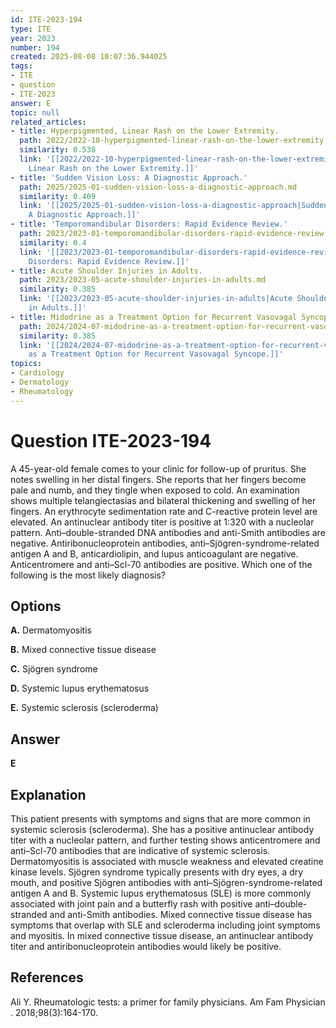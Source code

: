 ```yaml
---
id: ITE-2023-194
type: ITE
year: 2023
number: 194
created: 2025-08-08 10:07:36.944025
tags:
- ITE
- question
- ITE-2023
answer: E
topic: null
related_articles:
- title: Hyperpigmented, Linear Rash on the Lower Extremity.
  path: 2022/2022-10-hyperpigmented-linear-rash-on-the-lower-extremity.md
  similarity: 0.538
  link: '[[2022/2022-10-hyperpigmented-linear-rash-on-the-lower-extremity|Hyperpigmented,
    Linear Rash on the Lower Extremity.]]'
- title: 'Sudden Vision Loss: A Diagnostic Approach.'
  path: 2025/2025-01-sudden-vision-loss-a-diagnostic-approach.md
  similarity: 0.409
  link: '[[2025/2025-01-sudden-vision-loss-a-diagnostic-approach|Sudden Vision Loss:
    A Diagnostic Approach.]]'
- title: 'Temporomandibular Disorders: Rapid Evidence Review.'
  path: 2023/2023-01-temporomandibular-disorders-rapid-evidence-review.md
  similarity: 0.4
  link: '[[2023/2023-01-temporomandibular-disorders-rapid-evidence-review|Temporomandibular
    Disorders: Rapid Evidence Review.]]'
- title: Acute Shoulder Injuries in Adults.
  path: 2023/2023-05-acute-shoulder-injuries-in-adults.md
  similarity: 0.385
  link: '[[2023/2023-05-acute-shoulder-injuries-in-adults|Acute Shoulder Injuries
    in Adults.]]'
- title: Midodrine as a Treatment Option for Recurrent Vasovagal Syncope.
  path: 2024/2024-07-midodrine-as-a-treatment-option-for-recurrent-vasovagal-sync.md
  similarity: 0.385
  link: '[[2024/2024-07-midodrine-as-a-treatment-option-for-recurrent-vasovagal-sync|Midodrine
    as a Treatment Option for Recurrent Vasovagal Syncope.]]'
topics:
- Cardiology
- Dermatology
- Rheumatology
---
```


# Question ITE-2023-194

A 45-year-old female comes to your clinic for follow-up of pruritus. She notes swelling in her distal fingers. She reports that her fingers become pale and numb, and they tingle when exposed to cold. An examination shows multiple telangiectasias and bilateral thickening and swelling of her fingers. An erythrocyte sedimentation rate and C-reactive protein level are elevated. An antinuclear antibody titer is positive at 1:320 with a nucleolar pattern. Anti–double-stranded DNA antibodies and anti-Smith antibodies are negative. Antiribonucleoprotein antibodies, anti–Sjögren-syndrome-related antigen A and B, anticardiolipin, and lupus anticoagulant are negative. Anticentromere and anti–Scl-70 antibodies are positive. Which one of the following is the most likely diagnosis?

## Options

**A.** Dermatomyositis

**B.** Mixed connective tissue disease

**C.** Sjögren syndrome

**D.** Systemic lupus erythematosus

**E.** Systemic sclerosis (scleroderma)

## Answer

**E**

## Explanation

This patient presents with symptoms and signs that are more common in systemic sclerosis (scleroderma). She has a positive antinuclear antibody titer with a nucleolar pattern, and further testing shows anticentromere and anti–Scl-70 antibodies that are indicative of systemic sclerosis. Dermatomyositis is associated with muscle weakness and elevated creatine kinase levels. Sjögren syndrome typically presents with dry eyes, a dry mouth, and positive Sjögren antibodies with anti–Sjögren-syndrome-related antigen A and B. Systemic lupus erythematosus (SLE) is more commonly associated with joint pain and a butterfly rash with positive anti–double-stranded and anti-Smith antibodies. Mixed connective tissue disease has symptoms that overlap with SLE and scleroderma including joint symptoms and myositis. In mixed connective tissue disease, an antinuclear antibody titer and antiribonucleoprotein antibodies would likely be positive.

## References

Ali Y. Rheumatologic tests: a primer for family physicians. Am Fam Physician . 2018;98(3):164-170.
